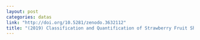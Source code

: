```yaml
---
layout: post
categories: datas
link: "http://doi.org/10.5281/zenodo.3632112"
title: "(2019) Classification and Quantification of Strawberry Fruit Shape @Zenodo"
---
```

